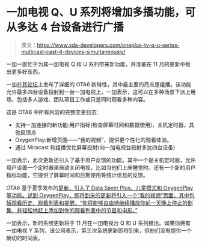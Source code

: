 # 一加电视 Q、U 系列将增加多播功能，可从多达 4 台设备进行广播

> 原文：<https://www.xda-developers.com/oneplus-tv-q-u-series-multicast-cast-4-devices-simultaneously/>

一加一直忙于为其一加电视 Q 和 U 系列带来新功能，并准备在 11 月的更新中推出更多好东西。

一加[在其论坛](https://forums.oneplus.com/threads/system-update-for-oneplus-tv-q-u-series-ota6.1326217/)上发布了详细的 OTA6 新特性，其中最主要的亮点是组播。该功能允许最多四台设备投射到一台一加电视上，一加表示，这可以在多种场景下派上用场，包括多人游戏、团队项目工作或只是同时观看多种内容。

这是 OTA6 中所有内容的完整变更日志:

*   支持一加连接的新功能:用户指标(检查屏幕时间和数据使用)，关机定时器，其他反馈点
*   OxygenPlay:新增页面——“我的视频”，提供更个性化的观看体验。
*   通过 Miracast 和组播优化屏幕投射(向一加电视台投射多达四台设备)

一加表示，此次更新还引入了基于用户反馈的功能。其中一个是关机定时器，允许用户设置一个定时器来自动关闭电视，比如当他们上床睡觉时。还有一个新的用户指标功能，它提供了屏幕时间和日期使用等统计信息的反馈。

OTA6 基于夏季发布的[更新，引入了 Data Saver Plus、儿童模式和 OxygenPlay 等功能。说到 OxygenPlay，即将到来的更新将引入一个“我的视频”页面，其中包括观看历史、观看列表和提醒。“你将能够自由地继续播放你前一天晚上停止的剧集，并轻松地赶上添加到你的观看列表中的节目和电影。”](https://www.xda-developers.com/oneplus-tv-update-adds-support-oneplus-connect-ios-data-saver-plus-kids-mode/)

一加表示，新的系统更新将于 11 月在一加电视台 Q 和 U 系列推出。如果你拥有一加电视 Y 系列，该公司表示，第三次系统更新即将到来，但他们没有提供一个确切的时间表。